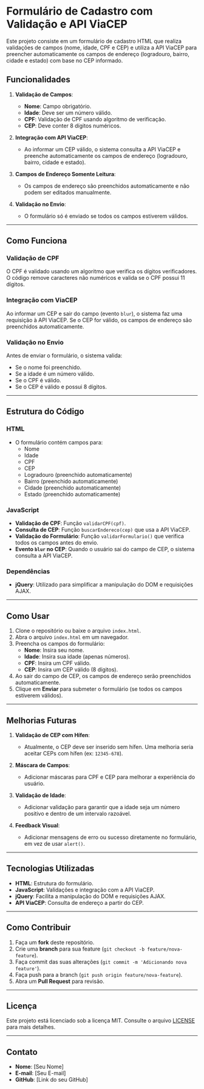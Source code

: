 # Formulário de Cadastro com Validação e API ViaCEP

Este projeto consiste em um formulário de cadastro HTML que realiza validações de campos (nome, idade, CPF e CEP) e utiliza a API ViaCEP para preencher automaticamente os campos de endereço (logradouro, bairro, cidade e estado) com base no CEP informado.

## Funcionalidades

1. **Validação de Campos**:
   - **Nome**: Campo obrigatório.
   - **Idade**: Deve ser um número válido.
   - **CPF**: Validação de CPF usando algoritmo de verificação.
   - **CEP**: Deve conter 8 dígitos numéricos.

2. **Integração com API ViaCEP**:
   - Ao informar um CEP válido, o sistema consulta a API ViaCEP e preenche automaticamente os campos de endereço (logradouro, bairro, cidade e estado).

3. **Campos de Endereço Somente Leitura**:
   - Os campos de endereço são preenchidos automaticamente e não podem ser editados manualmente.

4. **Validação no Envio**:
   - O formulário só é enviado se todos os campos estiverem válidos.

---

## Como Funciona

### Validação de CPF
O CPF é validado usando um algoritmo que verifica os dígitos verificadores. O código remove caracteres não numéricos e valida se o CPF possui 11 dígitos.

### Integração com ViaCEP
Ao informar um CEP e sair do campo (evento `blur`), o sistema faz uma requisição à API ViaCEP. Se o CEP for válido, os campos de endereço são preenchidos automaticamente.

### Validação no Envio
Antes de enviar o formulário, o sistema valida:
- Se o nome foi preenchido.
- Se a idade é um número válido.
- Se o CPF é válido.
- Se o CEP é válido e possui 8 dígitos.

---

## Estrutura do Código

### HTML
- O formulário contém campos para:
  - Nome
  - Idade
  - CPF
  - CEP
  - Logradouro (preenchido automaticamente)
  - Bairro (preenchido automaticamente)
  - Cidade (preenchido automaticamente)
  - Estado (preenchido automaticamente)

### JavaScript
- **Validação de CPF**: Função `validarCPF(cpf)`.
- **Consulta de CEP**: Função `buscarEndereco(cep)` que usa a API ViaCEP.
- **Validação do Formulário**: Função `validarFormulario()` que verifica todos os campos antes do envio.
- **Evento `blur` no CEP**: Quando o usuário sai do campo de CEP, o sistema consulta a API ViaCEP.

### Dependências
- **jQuery**: Utilizado para simplificar a manipulação do DOM e requisições AJAX.

---

## Como Usar

1. Clone o repositório ou baixe o arquivo `index.html`.
2. Abra o arquivo `index.html` em um navegador.
3. Preencha os campos do formulário:
   - **Nome**: Insira seu nome.
   - **Idade**: Insira sua idade (apenas números).
   - **CPF**: Insira um CPF válido.
   - **CEP**: Insira um CEP válido (8 dígitos).
4. Ao sair do campo de CEP, os campos de endereço serão preenchidos automaticamente.
5. Clique em **Enviar** para submeter o formulário (se todos os campos estiverem válidos).

---

## Melhorias Futuras

1. **Validação de CEP com Hífen**:
   - Atualmente, o CEP deve ser inserido sem hífen. Uma melhoria seria aceitar CEPs com hífen (ex: `12345-678`).

2. **Máscara de Campos**:
   - Adicionar máscaras para CPF e CEP para melhorar a experiência do usuário.

3. **Validação de Idade**:
   - Adicionar validação para garantir que a idade seja um número positivo e dentro de um intervalo razoável.

4. **Feedback Visual**:
   - Adicionar mensagens de erro ou sucesso diretamente no formulário, em vez de usar `alert()`.

---

## Tecnologias Utilizadas

- **HTML**: Estrutura do formulário.
- **JavaScript**: Validações e integração com a API ViaCEP.
- **jQuery**: Facilita a manipulação do DOM e requisições AJAX.
- **API ViaCEP**: Consulta de endereço a partir do CEP.

---

## Como Contribuir

1. Faça um **fork** deste repositório.
2. Crie uma **branch** para sua feature (`git checkout -b feature/nova-feature`).
3. Faça commit das suas alterações (`git commit -m 'Adicionando nova feature'`).
4. Faça push para a branch (`git push origin feature/nova-feature`).
5. Abra um **Pull Request** para revisão.

---

## Licença

Este projeto está licenciado sob a licença MIT. Consulte o arquivo [LICENSE](LICENSE) para mais detalhes.

---

## Contato

- **Nome**: [Seu Nome]
- **E-mail**: [Seu E-mail]
- **GitHub**: [Link do seu GitHub]

